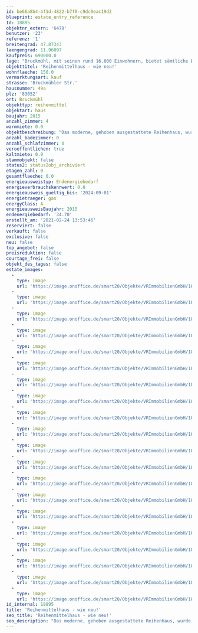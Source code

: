 ```yaml
---
id: be66a8b4-bf1d-4822-b7f0-c9dc0eac19d2
blueprint: estate_entry_reference
Id: 18895
objektnr_extern: '6478'
benutzer: '23'
referenz: '1'
breitengrad: 47.87343
laengengrad: 11.96097
kaufpreis: 690000.0
lage: "Bruckmühl, mit seinen rund 16.000 Einwohnern, bietet sämtliche Einkaufsmöglichkeiten, Apotheken, Ärzte, Zahnärzte, Friseure, schöne Gaststätten. \r\nKindergärten sowie alle Schulen bis zum Gymnasium sind fußläufig oder in wenigen Autominuten erreichbar. \r\nInteressant für Pendler: Die Zugverbindung Rosenheim-Holzkirchen besteht mit S-Bahn-Vertaktung nach München. Die BAB München-Salzburg/Innsbruck ist in wenigen Minuten erreichbar. \r\nNeben der Mangfall mit ihrem Freizeitwert laden Wander- und Radwege zu ausgedehnten Spaziergängen und Fahrradtouren im bayerischen Voralpenland ein. \r\nZahlreiche Ortsvereine bieten Möglichkeiten zur Freizeitgestaltung an. Das Vereinsleben in Bruckmühl hält für jedes Alter und jeden Geschmack etwas bereit."
objekttitel: 'Reihenmittelhaus - wie neu!'
wohnflaeche: 150.0
vermarktungsart: kauf
strasse: 'Bruckmühler Str.'
hausnummer: 49a
plz: '83052'
ort: Bruckmühl
objekttyp: reihenmittel
objektart: haus
baujahr: 2015
anzahl_zimmer: 4
warmmiete: 0.0
objektbeschreibung: "Das moderne, gehoben ausgestattete Reihenhaus, wurde 2015 in Fertigbauweise (Okal) errichtet.\r\nDurch eine kluge Raumaufteilung vermisst man den sonst üblichen Keller nicht.\r\n\r\nIm EG  dominiert der offene Wohnbereich mit Diele, Küche und Wohnraum. Die komplette Einbauküche ist im Kaufpreis enthalten. WC und der Technikraum für Heizung und Waschmaschine ergänzen das Raumangebot hier.\r\nDie Terrasse kann mit einer Markise beschattet werden.\r\nIm 1. OG wohnen die Eltern: Schlafzimmer mit praktischem Ankleideraum als Durchgangszimmer ins Masterbad. Dies hat eine Top- Ausstattung mit großer Wanne (Sprudeldüsen), bodengleicher Dusche, WC, Waschbecken, Schränken und Spiegel. Zwei kleinere Zimmer dienen als Büro und Fitnessraum .\r\nIm DG haben die Kinder ihr eigenes Reich mit 2 Kinderzimmern.\r\nFußböden: 60 x 60er Fliesen in Grau in Diele und Küche, Holzdielen im Wohnzimmer.\r\nTeppichboden im 1. OG, Laminat im DG. \r\nBeheizt wird das Haus zentral mit Gas, die Verteilung erfolgt über Fußbodenheizung. Eine kontrollierte Wohnraumlüftung sorgt für das richtige Klima, ebenso die Kunststofffenster mit Dreifachverglasung und Rollläden. Im ganzen Haus sind Netzwerkkabel verlegt.\r\nZwei Gerätehäuschen neben der Haustür und auf der Terrasse sowie ein Doppelcarport stehen zur Verfügung.\r\n\r\nDas Haus ist bereits im Herbst 2020 beziehbar."
anzahl_badezimmer: 0
anzahl_schlafzimmer: 0
veroeffentlichen: true
kaltmiete: 0.0
stammobjekt: false
status2: status2obj_archiviert
etagen_zahl: 0
gesamtflaeche: 0.0
energieausweistyp: Endenergiebedarf
energieverbrauchskennwert: 0.0
energieausweis_gueltig_bis: '2024-09-01'
energietraeger: gas
energyClass: A
energieausweisBaujahr: 2015
endenergiebedarf: '34.70'
erstellt_am: '2021-02-24 13:53:46'
reserviert: false
verkauft: false
exclusive: false
neu: false
top_angebot: false
preisreduktion: false
courtage_frei: false
objekt_des_tages: false
estate_images:
  -
    type: image
    url: 'https://image.onoffice.de/smart20/Objekte/VRImmobilienGmbH/18895/_210425.jpg'
  -
    type: image
    url: 'https://image.onoffice.de/smart20/Objekte/VRImmobilienGmbH/18895/_210427.jpg'
  -
    type: image
    url: 'https://image.onoffice.de/smart20/Objekte/VRImmobilienGmbH/18895/_210431.jpg'
  -
    type: image
    url: 'https://image.onoffice.de/smart20/Objekte/VRImmobilienGmbH/18895/_210433.jpg'
  -
    type: image
    url: 'https://image.onoffice.de/smart20/Objekte/VRImmobilienGmbH/18895/_210437.jpg'
  -
    type: image
    url: 'https://image.onoffice.de/smart20/Objekte/VRImmobilienGmbH/18895/_210439.jpg'
  -
    type: image
    url: 'https://image.onoffice.de/smart20/Objekte/VRImmobilienGmbH/18895/_210443.jpg'
  -
    type: image
    url: 'https://image.onoffice.de/smart20/Objekte/VRImmobilienGmbH/18895/_210445.jpg'
  -
    type: image
    url: 'https://image.onoffice.de/smart20/Objekte/VRImmobilienGmbH/18895/_210449.jpg'
  -
    type: image
    url: 'https://image.onoffice.de/smart20/Objekte/VRImmobilienGmbH/18895/_210451.jpg'
  -
    type: image
    url: 'https://image.onoffice.de/smart20/Objekte/VRImmobilienGmbH/18895/_210455.jpg'
  -
    type: image
    url: 'https://image.onoffice.de/smart20/Objekte/VRImmobilienGmbH/18895/_210457.jpg'
  -
    type: image
    url: 'https://image.onoffice.de/smart20/Objekte/VRImmobilienGmbH/18895/_210461.jpg'
  -
    type: image
    url: 'https://image.onoffice.de/smart20/Objekte/VRImmobilienGmbH/18895/_210463.jpg'
  -
    type: image
    url: 'https://image.onoffice.de/smart20/Objekte/VRImmobilienGmbH/18895/_210467.jpg'
  -
    type: image
    url: 'https://image.onoffice.de/smart20/Objekte/VRImmobilienGmbH/18895/_210469.jpg'
  -
    type: image
    url: 'https://image.onoffice.de/smart20/Objekte/VRImmobilienGmbH/18895/_210473.jpg'
  -
    type: image
    url: 'https://image.onoffice.de/smart20/Objekte/VRImmobilienGmbH/18895/_210475.jpg'
  -
    type: image
    url: 'https://image.onoffice.de/smart20/Objekte/VRImmobilienGmbH/18895/_210477.jpg'
  -
    type: image
    url: 'https://image.onoffice.de/smart20/Objekte/VRImmobilienGmbH/18895/_210479.jpg'
id_internal: 18895
title: 'Reihenmittelhaus - wie neu!'
seo_title: 'Reihenmittelhaus - wie neu!'
seo_description: "Das moderne, gehoben ausgestattete Reihenhaus, wurde 2015 in Fertigbauweise (Okal) errichtet.\r\nDurch eine kluge Raumaufteilung vermisst man den sonst üblichen "
---
```

